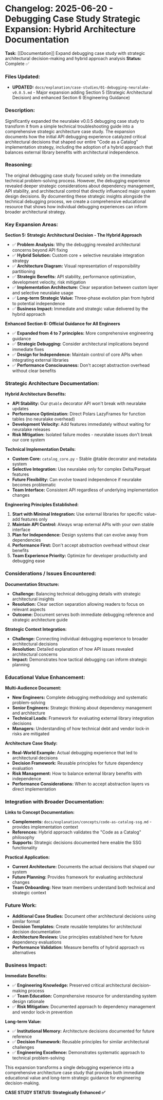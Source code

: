 # Changelog: 2025-06-20 - Debugging Case Study Strategic Expansion: Hybrid Architecture Documentation

**Task:** [[Documentation]] Expand debugging case study with strategic architectural decision-making and hybrid approach analysis
**Status:** Complete ✅

### Files Updated:
- **UPDATED:** `docs/explanation/case-studies/01-debugging-neuralake-v0.0.5.md` - Major expansion adding Section 5 (Strategic Architectural Decision) and enhanced Section 6 (Engineering Guidance)

### Description:
Significantly expanded the neuralake v0.0.5 debugging case study to transform it from a simple technical troubleshooting guide into a comprehensive strategic architecture case study. The expansion documents how the initial API debugging experience catalyzed critical architectural decisions that shaped our entire "Code as a Catalog" implementation strategy, including the adoption of a hybrid approach that balances external library benefits with architectural independence.

### Reasoning:
The original debugging case study focused solely on the immediate technical problem-solving process. However, the debugging experience revealed deeper strategic considerations about dependency management, API stability, and architectural control that directly influenced major system design decisions. By documenting these strategic insights alongside the technical debugging process, we create a comprehensive educational resource that shows how individual debugging experiences can inform broader architectural strategy.

### Key Expansion Areas:

**Section 5: Strategic Architectural Decision - The Hybrid Approach**
- ✅ **Problem Analysis:** Why the debugging revealed architectural concerns beyond API fixing
- ✅ **Hybrid Solution:** Custom core + selective neuralake integration strategy
- ✅ **Architecture Diagram:** Visual representation of responsibility partitioning
- ✅ **Strategic Benefits:** API stability, performance optimization, development velocity, risk mitigation
- ✅ **Implementation Architecture:** Clear separation between custom layer and selective neuralake usage
- ✅ **Long-term Strategic Value:** Three-phase evolution plan from hybrid to potential independence
- ✅ **Business Impact:** Immediate and strategic value delivered by the hybrid approach

**Enhanced Section 6: Official Guidance for All Engineers**
- ✅ **Expanded from 4 to 7 principles:** More comprehensive engineering guidance
- ✅ **Strategic Debugging:** Consider architectural implications beyond immediate fixes
- ✅ **Design for Independence:** Maintain control of core APIs when integrating external libraries
- ✅ **Performance Consciousness:** Don't accept abstraction overhead without clear benefits

### Strategic Architecture Documentation:

**Hybrid Architecture Benefits:**
- **API Stability:** Our `@table` decorator API won't break with neuralake updates
- **Performance Optimization:** Direct Polars LazyFrames for function tables (no neuralake overhead)
- **Development Velocity:** Add features immediately without waiting for neuralake releases
- **Risk Mitigation:** Isolated failure modes - neuralake issues don't break our core system

**Technical Implementation Details:**
- **Custom Core:** `catalog_core.py` - Stable @table decorator and metadata system
- **Selective Integration:** Use neuralake only for complex Delta/Parquet features
- **Future Flexibility:** Can evolve toward independence if neuralake becomes problematic
- **Team Interface:** Consistent API regardless of underlying implementation changes

**Engineering Principles Established:**
1. **Start with Minimal Integration:** Use external libraries for specific value-add features only
2. **Maintain API Control:** Always wrap external APIs with your own stable interface
3. **Plan for Independence:** Design systems that can evolve away from dependencies
4. **Performance First:** Don't accept abstraction overhead without clear benefits
5. **Team Experience Priority:** Optimize for developer productivity and debugging ease

### Considerations / Issues Encountered:

**Documentation Structure:**
- **Challenge:** Balancing technical debugging details with strategic architectural insights
- **Resolution:** Clear section separation allowing readers to focus on relevant aspects
- **Outcome:** Document serves both immediate debugging reference and strategic architecture guide

**Strategic Context Integration:**
- **Challenge:** Connecting individual debugging experience to broader architectural decisions
- **Resolution:** Detailed explanation of how API issues revealed architectural concerns
- **Impact:** Demonstrates how tactical debugging can inform strategic planning

### Educational Value Enhancement:

**Multi-Audience Document:**
- **New Engineers:** Complete debugging methodology and systematic problem-solving
- **Senior Engineers:** Strategic thinking about dependency management and architecture
- **Technical Leads:** Framework for evaluating external library integration decisions
- **Managers:** Understanding of how technical debt and vendor lock-in risks are mitigated

**Architecture Case Study:**
- **Real-World Example:** Actual debugging experience that led to architectural decisions
- **Decision Framework:** Reusable principles for future dependency evaluation
- **Risk Management:** How to balance external library benefits with independence
- **Performance Considerations:** When to accept abstraction layers vs direct implementation

### Integration with Broader Documentation:

**Links to Concept Documentation:**
- **Complements:** `docs/explanation/concepts/code-as-catalog-ssg.md` - provides implementation context
- **References:** Hybrid approach validates the "Code as a Catalog" philosophy
- **Supports:** Strategic decisions documented here enable the SSG functionality

**Practical Application:**
- **Current Architecture:** Documents the actual decisions that shaped our system
- **Future Planning:** Provides framework for evaluating architectural changes
- **Team Onboarding:** New team members understand both technical and strategic context

### Future Work:
- **Additional Case Studies:** Document other architectural decisions using similar format
- **Decision Templates:** Create reusable templates for architectural decision documentation
- **Architecture Reviews:** Use principles established here for future dependency evaluations
- **Performance Validation:** Measure benefits of hybrid approach vs alternatives

### Business Impact:

**Immediate Benefits:**
- ✅ **Engineering Knowledge:** Preserved critical architectural decision-making process
- ✅ **Team Education:** Comprehensive resource for understanding system design rationale
- ✅ **Risk Mitigation:** Documented approach to dependency management and vendor lock-in prevention

**Long-term Value:**
- ✅ **Institutional Memory:** Architecture decisions documented for future reference
- ✅ **Decision Framework:** Reusable principles for similar architectural challenges
- ✅ **Engineering Excellence:** Demonstrates systematic approach to technical problem-solving

This expansion transforms a single debugging experience into a comprehensive architecture case study that provides both immediate educational value and long-term strategic guidance for engineering decision-making.

**CASE STUDY STATUS: Strategically Enhanced ✅** 